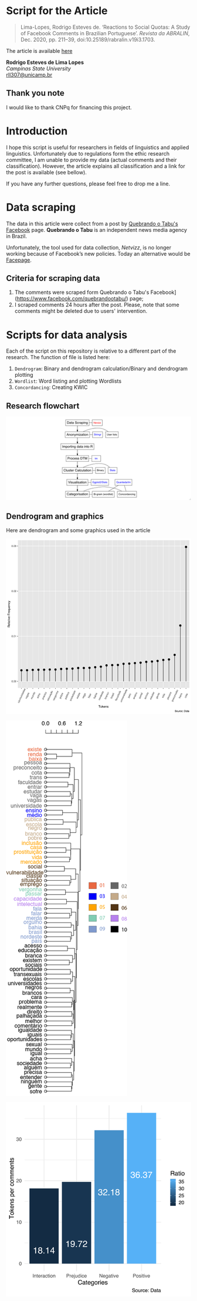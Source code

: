 # Script for the Article

> Lima-Lopes, Rodrigo Esteves de. ‘Reactions to Social Quotas: A Study of Facebook Comments in Brazilian Portuguese’. *Revista da ABRALIN*, Dec. 2020, pp. 211–39, doi:10.25189/rabralin.v19i3.1703.

The article is available [here](https://revista.abralin.org/index.php/abralin/article/view/1703)


**Rodrigo Esteves de Lima Lopes** \
*Campinas State University*  \
[rll307@unicamp.br](mailto:rll307@unicamp.br)


## Thank you note

I would like to thank CNPq for financing this project.

# Introduction
I hope this script is useful for researchers in fields of linguistics and applied linguistics. Unfortunately due to regulations form the ethic research committee, I am unable to provide my data (actual comments and their classification). However, the article explains all classification and a link for the post is available (see bellow).

If you have any further questions, please feel free to drop me a line.


# Data scraping

The data in this article were collect from a post by [Quebrando o Tabu's Facebook](https://www.facebook.com/quebrandootabu/) page. **Quebrando o Tabu** is an independent news media agency in Brazil.

Unfortunately, the tool used for data collection, *Netvizz*, is no longer
working because of Facebook’s new policies. Today an alternative would
be [Facepage](https://github.com/strohne/Facepager).

## Criteria for scraping data

1. The comments were scraped form Quebrando o Tabu's Facebook](https://www.facebook.com/quebrandootabu/) page;
1. I scraped comments 24 hours after the post. Please, note that some comments might be deleted due to users' intervention.

# Scripts for data analysis

Each of the script on this repository is relative to a different part of the research. The function of file is listed here:

1. `Dendrogram`: Binary and dendrogram calculation/Binary and dendrogram plotting
1. `Wordlist`: Word listing and plotting Wordlists
1. `Concordancing`: Creating KWIC

## Research flowchart

![](images/flowchart.png)

## Dendrogram and graphics

Here are dendrogram and some graphics used in the article

![](images/figura_01.png)

![](images/figura_02.png)

![](images/figura_03.png)
